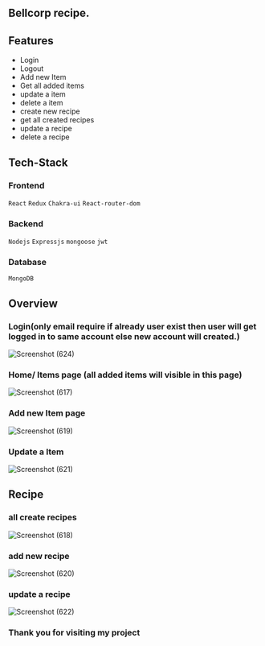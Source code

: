## Bellcorp recipe.

## Features
- Login
- Logout
- Add new Item
- Get all added items
- update a item
- delete a item
- create new recipe
- get all created recipes
- update a recipe
- delete a recipe

## Tech-Stack

### Frontend
 `React` `Redux` `Chakra-ui` `React-router-dom`
 
### Backend
`Nodejs` `Expressjs` `mongoose` `jwt`

### Database
`MongoDB`
## Overview

### Login(only email require if already user exist then user will get logged in to same account else new account will created.)
![Screenshot (624)](https://user-images.githubusercontent.com/101489367/233857417-9c80600d-6f14-41e5-97e5-45df91f9ed19.png)

### Home/ Items page (all added items will visible in this page)
![Screenshot (617)](https://user-images.githubusercontent.com/101489367/233857505-3bf19d26-76c6-4360-a5df-d54eb8d6f98c.png)

### Add new Item page
![Screenshot (619)](https://user-images.githubusercontent.com/101489367/233857588-fce70236-6f63-4439-a572-8f314e471ee4.png)

### Update a Item
![Screenshot (621)](https://user-images.githubusercontent.com/101489367/233857615-add37c5d-98b3-44dc-974c-46e2406e3a01.png)

## Recipe

### all create recipes
![Screenshot (618)](https://user-images.githubusercontent.com/101489367/233857692-3f05569f-8709-40fc-bfda-3ed7ec9ff95b.png)

### add new recipe
![Screenshot (620)](https://user-images.githubusercontent.com/101489367/233857707-1c870897-182e-4380-af8e-c1a3ce9bff83.png)

### update a recipe
![Screenshot (622)](https://user-images.githubusercontent.com/101489367/233857730-dfe28c09-d0d3-4aa8-9566-25eb856629a5.png)


<h3 alighn="center" >Thank you for visiting my project</h3>
